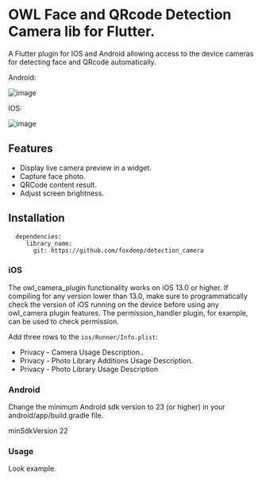 # OWL Face and QRcode Detection Camera lib for Flutter.

A Flutter plugin for IOS and Android allowing access to the device cameras for detecting face and QRcode automatically.

Android:

![image](https://github.com/foxdeep/owl_detection_camera/blob/release/screenshot/android.GIF)

IOS:

![image](https://github.com/foxdeep/owl_detection_camera/blob/release/screenshot/ios.GIF)

## Features

* Display live camera preview in a widget.
* Capture face photo.
* QRCode content result.
* Adjust screen brightness.

## Installation
      dependencies:
         library_name:
           git: https://github.com/foxdeep/detection_camera
### iOS

The owl_camera_plugin functionality works on iOS 13.0 or higher. If compiling for any version lower than 13.0, make sure to programmatically check the version of iOS running on the device before using any owl_camera plugin features. The permission_handler plugin, for example, can be used to check permission.

Add three rows to the `ios/Runner/Info.plist`:

* Privacy - Camera Usage Description..
* Privacy - Photo Library Additions Usage Description.
* Privacy - Photo Library Usage Description

### Android

Change the minimum Android sdk version to 23 (or higher) in your android/app/build.gradle file.

minSdkVersion 22


### Usage

Look example.
